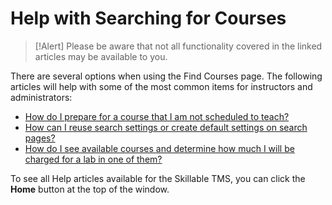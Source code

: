 # Help with Searching for Courses

> [!Alert] Please be aware that not all functionality covered in the linked articles may be available to you.

There are several options when using the Find Courses page. The following articles will help with some of the most common items for instructors and administrators: 

- [How do I prepare for a course that I am not scheduled to teach?](../instructors/instructor-prep-and-classes/prepare-for-course-not-scheduled-to-teach.md)
- [How can I reuse search settings or create default settings on search pages?](../tms-administrators/tms-fundamentals/reuse-search-settings-or-create-default-settings-on-search-pages.md)
- [How do I see available courses and determine how much I will be charged for a lab in one of them?](../tms-administrators/courses-and-activities/overall/see-available-courses-and-determine-cost-for-lab-in-one.md)

To see all Help articles available for the Skillable TMS, you can click the **Home** button at the top of the window.
